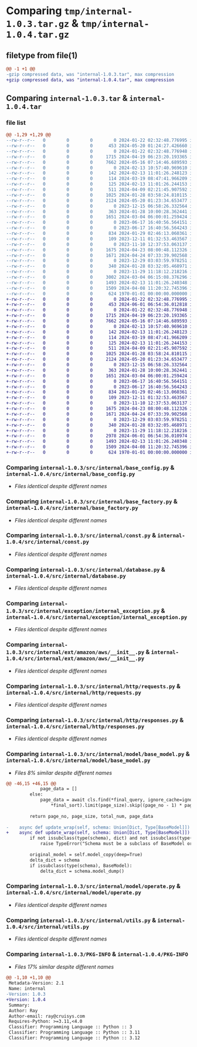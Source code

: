 # Comparing `tmp/internal-1.0.3.tar.gz` & `tmp/internal-1.0.4.tar.gz`

## filetype from file(1)

```diff
@@ -1 +1 @@
-gzip compressed data, was "internal-1.0.3.tar", max compression
+gzip compressed data, was "internal-1.0.4.tar", max compression
```

## Comparing `internal-1.0.3.tar` & `internal-1.0.4.tar`

### file list

```diff
@@ -1,29 +1,29 @@
--rw-r--r--   0        0        0        0 2024-01-22 02:32:48.776995 internal-1.0.3/README.md
--rw-r--r--   0        0        0      453 2024-05-20 01:24:27.426660 internal-1.0.3/pyproject.toml
--rw-r--r--   0        0        0        0 2024-01-22 02:32:48.776948 internal-1.0.3/src/internal/__init__.py
--rw-r--r--   0        0        0     1715 2024-04-19 06:23:20.193365 internal-1.0.3/src/internal/base_config.py
--rw-r--r--   0        0        0     7662 2024-05-16 07:14:46.689593 internal-1.0.3/src/internal/base_factory.py
--rw-r--r--   0        0        0        0 2024-02-13 10:57:40.969610 internal-1.0.3/src/internal/common_enum/__init__.py
--rw-r--r--   0        0        0      142 2024-02-13 11:01:26.248123 internal-1.0.3/src/internal/common_enum/contact_type.py
--rw-r--r--   0        0        0      114 2024-03-19 08:47:41.966209 internal-1.0.3/src/internal/common_enum/event_type.py
--rw-r--r--   0        0        0      125 2024-02-13 11:01:26.244153 internal-1.0.3/src/internal/common_enum/operator_type.py
--rw-r--r--   0        0        0      511 2024-04-09 02:21:45.907592 internal-1.0.3/src/internal/common_enum/service_ticket_event_trigger_type.py
--rw-r--r--   0        0        0     1025 2024-01-28 03:58:24.810115 internal-1.0.3/src/internal/const.py
--rw-r--r--   0        0        0     2124 2024-05-20 01:23:34.653477 internal-1.0.3/src/internal/database.py
--rw-r--r--   0        0        0        0 2023-12-15 06:58:26.332564 internal-1.0.3/src/internal/exception/__init__.py
--rw-r--r--   0        0        0      363 2024-01-28 10:00:28.362441 internal-1.0.3/src/internal/exception/base_exception.py
--rw-r--r--   0        0        0     1651 2024-03-04 06:00:01.259424 internal-1.0.3/src/internal/exception/internal_exception.py
--rw-r--r--   0        0        0        0 2023-06-17 16:40:56.564151 internal-1.0.3/src/internal/ext/__init__.py
--rw-r--r--   0        0        0        0 2023-06-17 16:40:56.564243 internal-1.0.3/src/internal/ext/amazon/__init__.py
--rw-r--r--   0        0        0      834 2024-01-29 02:46:13.060361 internal-1.0.3/src/internal/ext/amazon/aws/__init__.py
--rw-r--r--   0        0        0      109 2023-12-11 01:32:53.463567 internal-1.0.3/src/internal/ext/amazon/aws/const.py
--rw-r--r--   0        0        0        0 2023-11-10 12:37:53.063137 internal-1.0.3/src/internal/http/__init__.py
--rw-r--r--   0        0        0     1675 2024-04-23 08:00:48.112326 internal-1.0.3/src/internal/http/requests.py
--rw-r--r--   0        0        0     1671 2024-04-24 07:33:39.902568 internal-1.0.3/src/internal/http/responses.py
--rw-r--r--   0        0        0        0 2023-12-29 03:03:59.978251 internal-1.0.3/src/internal/interface/__init__.py
--rw-r--r--   0        0        0      340 2024-01-28 03:32:05.468971 internal-1.0.3/src/internal/interface/base_interface.py
--rw-r--r--   0        0        0        0 2023-11-29 11:18:12.218216 internal-1.0.3/src/internal/model/__init__.py
--rw-r--r--   0        0        0     3002 2024-03-04 06:15:08.376296 internal-1.0.3/src/internal/model/base_model.py
--rw-r--r--   0        0        0     1493 2024-02-13 11:01:26.240348 internal-1.0.3/src/internal/model/operate.py
--rw-r--r--   0        0        0     1509 2024-04-08 11:20:32.745396 internal-1.0.3/src/internal/utils.py
--rw-r--r--   0        0        0      624 1970-01-01 00:00:00.000000 internal-1.0.3/PKG-INFO
+-rw-r--r--   0        0        0        0 2024-01-22 02:32:48.776995 internal-1.0.4/README.md
+-rw-r--r--   0        0        0      453 2024-06-01 06:54:36.012818 internal-1.0.4/pyproject.toml
+-rw-r--r--   0        0        0        0 2024-01-22 02:32:48.776948 internal-1.0.4/src/internal/__init__.py
+-rw-r--r--   0        0        0     1715 2024-04-19 06:23:20.193365 internal-1.0.4/src/internal/base_config.py
+-rw-r--r--   0        0        0     7662 2024-05-16 07:14:46.689593 internal-1.0.4/src/internal/base_factory.py
+-rw-r--r--   0        0        0        0 2024-02-13 10:57:40.969610 internal-1.0.4/src/internal/common_enum/__init__.py
+-rw-r--r--   0        0        0      142 2024-02-13 11:01:26.248123 internal-1.0.4/src/internal/common_enum/contact_type.py
+-rw-r--r--   0        0        0      114 2024-03-19 08:47:41.966209 internal-1.0.4/src/internal/common_enum/event_type.py
+-rw-r--r--   0        0        0      125 2024-02-13 11:01:26.244153 internal-1.0.4/src/internal/common_enum/operator_type.py
+-rw-r--r--   0        0        0      511 2024-04-09 02:21:45.907592 internal-1.0.4/src/internal/common_enum/service_ticket_event_trigger_type.py
+-rw-r--r--   0        0        0     1025 2024-01-28 03:58:24.810115 internal-1.0.4/src/internal/const.py
+-rw-r--r--   0        0        0     2124 2024-05-20 01:23:34.653477 internal-1.0.4/src/internal/database.py
+-rw-r--r--   0        0        0        0 2023-12-15 06:58:26.332564 internal-1.0.4/src/internal/exception/__init__.py
+-rw-r--r--   0        0        0      363 2024-01-28 10:00:28.362441 internal-1.0.4/src/internal/exception/base_exception.py
+-rw-r--r--   0        0        0     1651 2024-03-04 06:00:01.259424 internal-1.0.4/src/internal/exception/internal_exception.py
+-rw-r--r--   0        0        0        0 2023-06-17 16:40:56.564151 internal-1.0.4/src/internal/ext/__init__.py
+-rw-r--r--   0        0        0        0 2023-06-17 16:40:56.564243 internal-1.0.4/src/internal/ext/amazon/__init__.py
+-rw-r--r--   0        0        0      834 2024-01-29 02:46:13.060361 internal-1.0.4/src/internal/ext/amazon/aws/__init__.py
+-rw-r--r--   0        0        0      109 2023-12-11 01:32:53.463567 internal-1.0.4/src/internal/ext/amazon/aws/const.py
+-rw-r--r--   0        0        0        0 2023-11-10 12:37:53.063137 internal-1.0.4/src/internal/http/__init__.py
+-rw-r--r--   0        0        0     1675 2024-04-23 08:00:48.112326 internal-1.0.4/src/internal/http/requests.py
+-rw-r--r--   0        0        0     1671 2024-04-24 07:33:39.902568 internal-1.0.4/src/internal/http/responses.py
+-rw-r--r--   0        0        0        0 2023-12-29 03:03:59.978251 internal-1.0.4/src/internal/interface/__init__.py
+-rw-r--r--   0        0        0      340 2024-01-28 03:32:05.468971 internal-1.0.4/src/internal/interface/base_interface.py
+-rw-r--r--   0        0        0        0 2023-11-29 11:18:12.218216 internal-1.0.4/src/internal/model/__init__.py
+-rw-r--r--   0        0        0     2978 2024-06-01 06:54:36.010974 internal-1.0.4/src/internal/model/base_model.py
+-rw-r--r--   0        0        0     1493 2024-02-13 11:01:26.240348 internal-1.0.4/src/internal/model/operate.py
+-rw-r--r--   0        0        0     1509 2024-04-08 11:20:32.745396 internal-1.0.4/src/internal/utils.py
+-rw-r--r--   0        0        0      624 1970-01-01 00:00:00.000000 internal-1.0.4/PKG-INFO
```

### Comparing `internal-1.0.3/src/internal/base_config.py` & `internal-1.0.4/src/internal/base_config.py`

 * *Files identical despite different names*

### Comparing `internal-1.0.3/src/internal/base_factory.py` & `internal-1.0.4/src/internal/base_factory.py`

 * *Files identical despite different names*

### Comparing `internal-1.0.3/src/internal/const.py` & `internal-1.0.4/src/internal/const.py`

 * *Files identical despite different names*

### Comparing `internal-1.0.3/src/internal/database.py` & `internal-1.0.4/src/internal/database.py`

 * *Files identical despite different names*

### Comparing `internal-1.0.3/src/internal/exception/internal_exception.py` & `internal-1.0.4/src/internal/exception/internal_exception.py`

 * *Files identical despite different names*

### Comparing `internal-1.0.3/src/internal/ext/amazon/aws/__init__.py` & `internal-1.0.4/src/internal/ext/amazon/aws/__init__.py`

 * *Files identical despite different names*

### Comparing `internal-1.0.3/src/internal/http/requests.py` & `internal-1.0.4/src/internal/http/requests.py`

 * *Files identical despite different names*

### Comparing `internal-1.0.3/src/internal/http/responses.py` & `internal-1.0.4/src/internal/http/responses.py`

 * *Files identical despite different names*

### Comparing `internal-1.0.3/src/internal/model/base_model.py` & `internal-1.0.4/src/internal/model/base_model.py`

 * *Files 8% similar despite different names*

```diff
@@ -46,15 +46,15 @@
             page_data = []
         else:
             page_data = await cls.find(*final_query, ignore_cache=ignore_cache, fetch_links=fetch_links).sort(
                 *final_sort).limit(page_size).skip((page_no - 1) * page_size).to_list()
 
         return page_no, page_size, total_num, page_data
 
-    async def update_wrap(self, schema: Union[Dict, Type[BaseModel]]) -> Tuple[Operate, 'InternalBaseDocument', 'InternalBaseDocument']:
+    async def update_wrap(self, schema: Union[Dict, Type[BaseModel]]) -> Tuple[Operate, 'InternalBaseDocument']:
         if not issubclass(type(schema), dict) and not issubclass(type(schema), BaseModel):
             raise TypeError("Schema must be a subclass of BaseModel or dict")
 
         original_model = self.model_copy(deep=True)
         delta_dict = schema
         if issubclass(type(schema), BaseModel):
             delta_dict = schema.model_dump()
```

### Comparing `internal-1.0.3/src/internal/model/operate.py` & `internal-1.0.4/src/internal/model/operate.py`

 * *Files identical despite different names*

### Comparing `internal-1.0.3/src/internal/utils.py` & `internal-1.0.4/src/internal/utils.py`

 * *Files identical despite different names*

### Comparing `internal-1.0.3/PKG-INFO` & `internal-1.0.4/PKG-INFO`

 * *Files 17% similar despite different names*

```diff
@@ -1,10 +1,10 @@
 Metadata-Version: 2.1
 Name: internal
-Version: 1.0.3
+Version: 1.0.4
 Summary: 
 Author: Ray
 Author-email: ray@cruisys.com
 Requires-Python: >=3.11,<4.0
 Classifier: Programming Language :: Python :: 3
 Classifier: Programming Language :: Python :: 3.11
 Classifier: Programming Language :: Python :: 3.12
```

